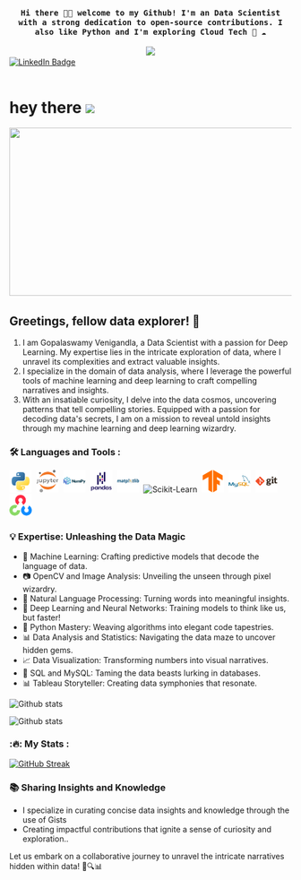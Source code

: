 <!-- Replace this with an eye-catching banner image URL -->
<h4 align="center"><samp> Hi there 👋🏾  welcome to my Github! I'm an Data Scientist with a strong dedication to open-source contributions. I also like Python and I'm exploring Cloud Tech 🐍 ☁️ </samp></h4>
<div id="header" align="center">
  <img src="https://media.giphy.com/media/M9gbBd9nbDrOTu1Mqx/giphy.gif" width="100"/>
</div>
<div id="badges">
  <a href="(https://www.linkedin.com/in/sai-praveen-yerra-ab1405192/)">
    <img src="https://img.shields.io/badge/LinkedIn-blue?style=for-the-badge&logo=linkedin&logoColor=white" alt="LinkedIn Badge"/>
  </a>
  </div>
<img src="https://komarev.com/ghpvc/?username=SAIPRAVEEN-P&style=flat-square&color=blue" alt=""/>
<h1>
  hey there
  <img src="https://media.giphy.com/media/hvRJCLFzcasrR4ia7z/giphy.gif" width="30px"/>
</h1>
<div align="center">
  <img src="https://media.giphy.com/media/dWesBcTLavkZuG35MI/giphy.gif" width="600" height="300"/>
</div>

## Greetings, fellow data explorer! 👋

1. I am Gopalaswamy Venigandla, a Data Scientist with a passion for Deep Learning. My expertise lies in the intricate exploration of data, where I unravel its complexities and extract valuable insights.
2. I specialize in the domain of data analysis, where I leverage the powerful tools of machine learning and deep learning to craft compelling narratives and insights.
3. With an insatiable curiosity, I delve into the data cosmos, uncovering patterns that tell compelling stories.
Equipped with a passion for decoding data's secrets, I am on a mission to reveal untold insights through my machine learning and deep learning wizardry.

### :hammer_and_wrench: Languages and Tools :
<div>
  <img src="https://github.com/devicons/devicon/blob/master/icons/python/python-original.svg" title="Python" alt="Python" width="40" height="40"/>&nbsp;
  <img src="https://github.com/devicons/devicon/blob/master/icons/jupyter/jupyter-original-wordmark.svg" title="Jupyter" alt="Jupyter" width="40" height="40"/>&nbsp;
  <img src="https://github.com/devicons/devicon/blob/master/icons/numpy/numpy-original-wordmark.svg" title="NumPy" alt="NumPy" width="40" height="40"/>&nbsp;
  <img src="https://github.com/devicons/devicon/blob/master/icons/pandas/pandas-original-wordmark.svg" title="Pandas" alt="Pandas" width="40" height="40"/>&nbsp;
  <img src="https://github.com/devicons/devicon/blob/master/icons/matplotlib/matplotlib-original-wordmark.svg" title="Matplotlib" alt="Matplotlib" width="40" height="40"/>&nbsp;
  <img src="https://github.com/devicons/devicon/blob/master/icons/scikit-learn/scikit-learn-original.svg" title="Scikit-Learn" alt="Scikit-Learn" width="40" height="40"/>&nbsp;
  <img src="https://github.com/devicons/devicon/blob/master/icons/tensorflow/tensorflow-original.svg" title="TensorFlow" alt="TensorFlow" width="40" height="40"/>&nbsp;
  <img src="https://github.com/devicons/devicon/blob/master/icons/mysql/mysql-original-wordmark.svg" title="SQL" alt="SQL" width="40" height="40"/>&nbsp;
  <img src="https://github.com/devicons/devicon/blob/master/icons/git/git-original-wordmark.svg" title="Git" alt="Git" width="40" height="40"/>
</div>
<img src="https://github.com/devicons/devicon/blob/master/icons/opencv/opencv-original.svg" title="OpenCV" alt="OpenCV" width="40" height="40"/>&nbsp;


### 💡 Expertise: Unleashing the Data Magic

- 🤖 Machine Learning: Crafting predictive models that decode the language of data.
- 📷 OpenCV and Image Analysis: Unveiling the unseen through pixel wizardry.
- 📝 Natural Language Processing: Turning words into meaningful insights.
- 🧠 Deep Learning and Neural Networks: Training models to think like us, but faster!
- 🐍 Python Mastery: Weaving algorithms into elegant code tapestries.
- 📊 Data Analysis and Statistics: Navigating the data maze to uncover hidden gems.
- 📈 Data Visualization: Transforming numbers into visual narratives.
- 🎲 SQL and MySQL: Taming the data beasts lurking in databases.
- 📊 Tableau Storyteller: Creating data symphonies that resonate.
  
![Github stats](https://www.linkedin.com/in/gopala-swamy-venigandla-40071b24a/)


  
![Github stats](https://github.com/gopala-swamy/gopala-swamy)

### :🔥: My Stats :

<!-- GitHub streak -->
[![GitHub Streak](http://github-readme-streak-stats.herokuapp.com?user=gopala-swamy&theme=dark&background=000000)](https://git.io/streak-stats)


### 📚 Sharing Insights and Knowledge

- I specialize in curating concise data insights and knowledge through the use of Gists
- Creating impactful contributions that ignite a sense of curiosity and exploration..

Let us embark on a collaborative journey to unravel the intricate narratives hidden within data! 🚀🔍📊
